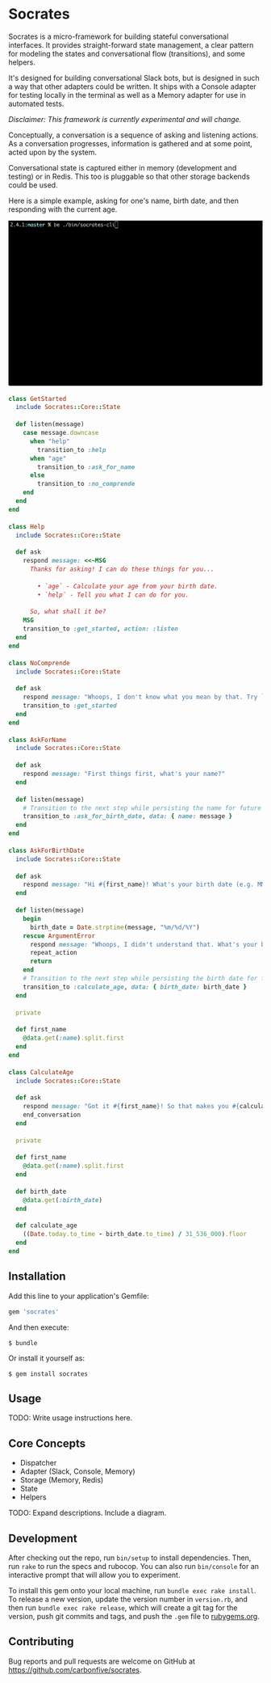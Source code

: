 # Socrates

Socrates is a micro-framework for building stateful conversational interfaces. It provides straight-forward state management, a clear pattern for modeling the states and conversational flow (transitions), and some helpers.
 
 It's designed for building conversational Slack bots, but is designed in such a way that other adapters could be written. It ships with a Console adapter for testing locally in the terminal as well as a Memory adapter for use in automated tests.

*Disclaimer: This framework is currently experimental and will change.*

Conceptually, a conversation is a sequence of asking and listening actions. As a conversation progresses, information is gathered and at some point, acted upon by the system.

Conversational state is captured either in memory (development and testing) or in Redis. This too is pluggable so that other storage backends could be used.

Here is a simple example, asking for one's name, birth date, and then responding with the current age.

![Calculate Age](./sample-conversation-console.gif)

```ruby
class GetStarted
  include Socrates::Core::State

  def listen(message)
    case message.downcase
      when "help"
        transition_to :help
      when "age"
        transition_to :ask_for_name
      else
        transition_to :no_comprende
    end
  end
end

class Help
  include Socrates::Core::State

  def ask
    respond message: <<~MSG
      Thanks for asking! I can do these things for you...

        • `age` - Calculate your age from your birth date.
        • `help` - Tell you what I can do for you.

      So, what shall it be?
    MSG
    transition_to :get_started, action: :listen
  end
end

class NoComprende
  include Socrates::Core::State

  def ask
    respond message: "Whoops, I don't know what you mean by that. Try `help` to see my commands."
    transition_to :get_started
  end
end

class AskForName
  include Socrates::Core::State

  def ask
    respond message: "First things first, what's your name?"
  end

  def listen(message)
    # Transition to the next step while persisting the name for future retrieval.
    transition_to :ask_for_birth_date, data: { name: message }
  end
end

class AskForBirthDate
  include Socrates::Core::State

  def ask
    respond message: "Hi #{first_name}! What's your birth date (e.g. MM/DD/YYYY)?"
  end

  def listen(message)
    begin
      birth_date = Date.strptime(message, "%m/%d/%Y")
    rescue ArgumentError
      respond message: "Whoops, I didn't understand that. What's your birth date (e.g. MM/DD/YYYY)?"
      repeat_action
      return
    end
    # Transition to the next step while persisting the birth date for future retrieval.
    transition_to :calculate_age, data: { birth_date: birth_date }
  end

  private

  def first_name
    @data.get(:name).split.first
  end
end

class CalculateAge
  include Socrates::Core::State

  def ask
    respond message: "Got it #{first_name}! So that makes you #{calculate_age} years old."
    end_conversation
  end

  private

  def first_name
    @data.get(:name).split.first
  end

  def birth_date
    @data.get(:birth_date)
  end

  def calculate_age
    ((Date.today.to_time - birth_date.to_time) / 31_536_000).floor
  end
end
```

## Installation

Add this line to your application's Gemfile:

```ruby
gem 'socrates'
```

And then execute:

    $ bundle

Or install it yourself as:

    $ gem install socrates

## Usage

TODO: Write usage instructions here.

## Core Concepts

* Dispatcher
* Adapter (Slack, Console, Memory)
* Storage (Memory, Redis)
* State
* Helpers

TODO: Expand descriptions. Include a diagram.

## Development

After checking out the repo, run `bin/setup` to install dependencies. Then, run `rake` to run the specs and rubocop. You can also run `bin/console` for an interactive prompt that will allow you to experiment.

To install this gem onto your local machine, run `bundle exec rake install`. To release a new version, update the version number in `version.rb`, and then run `bundle exec rake release`, which will create a git tag for the version, push git commits and tags, and push the `.gem` file to [rubygems.org](https://rubygems.org).

## Contributing

Bug reports and pull requests are welcome on GitHub at https://github.com/carbonfive/socrates.

